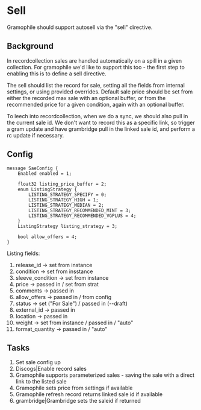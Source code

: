 # Sell

Gramophile should support autosell via the "sell" directive.

## Background

In recordcollection sales are handled automatically on a spill in a given collection.
For gramophile we'd like to support this too - the first step to enabling this is to
define a sell directive.

The sell should list the record for sale, setting all the fields from internal settings, or using
provided overrides. Default sale price should be set from either the recorded max sale with
an optional buffer, or from the recommended price for a given condition, again with an
optional buffer.

To leech into recordcollection, when we do a sync, we should also pull in the current sale id.
We don't want to record this as a specific link, so trigger a gram update and have grambridge
pull in the linked sale id, and perform a rc update if necessary.

## Config

```
message SaeConfig {
    Enabled enabled = 1;

    float32 listing_price_buffer = 2;
    enum ListingStrategy {
        LISTING_STRATEGY_SPECIFY = 0;
        LISTING_STRATEGY_HIGH = 1;
        LISTING_STRATEGY_MEDIAN = 2;
        LISTING_STRATEGY_RECOMMENDED_MINT = 3;
        LISTING_STRATEGY_RECOMMENDED_VGPLUS = 4;
    }
    ListingStrategy listing_strategy = 3;

    bool allow_offers = 4;
}
```

Listing fields:

1. release_id -> set from instance
1. condition -> set from insstance
1. sleeve_condition -> set from instance
1. price -> passed in / set from strat
1. comments -> passed in
1. allow_offers -> passed in / from config
1. status -> set ("For Sale") / passed in (--draft)
1. external_id -> passed in
1. location -> passed in
1. weight -> set from instance / passed in / "auto"
1. format_quantity -> passed in / "auto"

## Tasks

1. Set sale config up
1. Discogs|Enable record sales
1. Gramophile supports parameterized sales - saving the sale with a direct link to the listed sale
1. Gramophile sets price from settings if available
1. Gramophile refresh record returns linked sale id if available
1. grambridge|Grambridge sets the saleid if returned
